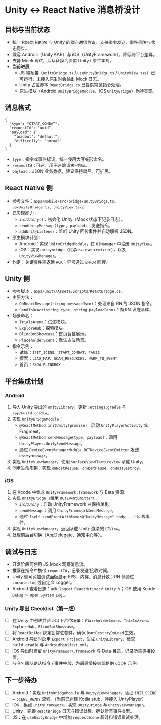 # Unity ↔ React Native 消息桥设计

## 目标与当前状态
- 统一 React Native 与 Unity 的双向通信协议，支持指令发送、事件回传与状态同步。
- 兼容 Android（Unity AAR）与 iOS（UnityFramework），降低跨平台差异。
- 支持 Mock 调试，后续替换为真实 Unity / 原生实现。
- **当前进展**
  - JS 端桥接（`unityBridge.ts` / `useUnityBridge.ts` / `UnityView.tsx`）已可运行，未接入原生时会输出 Mock 日志。
  - Unity 占位脚本 `ReactBridge.cs` 已提供常见指令处理。
  - 原生模块（Android `UnityBridgeModule`、iOS `UnityBridge`）尚待实现。

## 消息格式
```jsonc
{
  "type": "START_COMBAT",
  "requestId": "uuid",
  "payload": {
    "loadout": "default",
    "difficulty": "normal"
  }
}
```
- `type`：指令或事件标识，统一使用大写蛇形命名。
- `requestId`：可选，用于追踪请求-响应。
- `payload`：JSON 业务数据，建议保持扁平、可扩展。

## React Native 侧
- 参考文件：`apps/mobile/src/bridge/unityBridge.ts`、`useUnityBridge.ts`、`UnityView.tsx`。
- 已实现能力：
  - `initUnity()`：初始化 Unity（Mock 状态下记录日志）。
  - `sendUnityMessage(type, payload)`：发送指令。
  - `addUnityListener`：监听 Unity 回传事件并自动解析 JSON。
- 原生模块计划：
  - Android：实现 `UnityBridgeModule`，在 `UIManager` 中注册 `UnityView`。
  - iOS：实现 `UnityBridge`（继承 `RCTEventEmitter`），以及 `UnityViewManager`。
- 约定：关键事件需返回 `ACK`；异常通过 `ERROR` 回传。

## Unity 侧
- 参考脚本：`apps/unity/Assets/Scripts/ReactBridge.cs`。
- 主要方法：
  - `OnReactMessage(string messageJson)`：处理来自 RN 的 JSON 指令。
  - `SendToReact(string type, string payloadJson)`：向 RN 发送事件。
- 场景命名：
  - `TrialsArena`：试炼模块。
  - `ExploreHub`：探索模块。
  - `BlindBoxShowcase`：首页盲盒展示。
  - `PlaceholderScene`：默认占位场景。
- 指令示例：
  - 试炼：`INIT_SCENE`、`START_COMBAT`、`PAUSE`
  - 探索：`LOAD_MAP`、`SCAN_RESOURCES`、`WARP_TO_EVENT`
  - 首页：`SHOW_BLINDBOX`

## 平台集成计划
### Android
1. 导入 Unity 导出的 `unityLibrary`，更新 `settings.gradle` 与 `app/build.gradle`。
2. 实现 `UnityBridgeModule`：
   - `@ReactMethod initUnity(promise)`：启动 `UnityPlayerActivity` 或 Fragment。
   - `@ReactMethod sendMessage(type, payload)`：调用 `UnityPlayer.UnitySendMessage`。
   - 通过 `DeviceEventManagerModule.RCTDeviceEventEmitter` 发送 `UnityMessage`。
3. 实现 `UnityViewManager`，使用 `SurfaceView`/`TextureView` 承载 Unity。
4. 同步生命周期：实现 `onHostResume`、`onHostPause`、`onHostDestroy`。

### iOS
1. 在 Xcode 中集成 `UnityFramework.framework` 与 Data 资源。
2. 实现 `UnityBridge`（继承 `RCTEventEmitter`）：
   - `initUnity`：启动 UnityFramework 并保持单例。
   - `sendMessage`：调用 `UnityFrameworkSendMessage`。
   - 通过 `[self sendEventWithName:@"UnityMessage" body:...]` 回传事件。
3. 实现 `UnityViewManager`，返回承载 Unity 渲染的 `UIView`。
4. 处理前后台切换（AppDelegate、通知中心等）。

## 调试与日志
- 开发阶段可使用 JS Mock 观察消息流。
- 推荐在指令中携带 `requestId`，记录发送/接收时间。
- Unity 侧可添加调试面板显示 FPS、内存、消息计数；RN 侧通过 `console.log` 或自定义 Logger。
- Android 查看日志：`adb logcat ReactNative:V Unity:V`；iOS 使用 Xcode `Debug > Open System Log…`。

### Unity 导出 Checklist（第一版）
- [ ] 在 Unity 中创建并验证以下占位场景：`PlaceholderScene`、`TrialsArena`、`ExploreHub`、`BlindBoxShowcase`。
- [ ] 将 `ReactBridge` 绑定到常驻物体，确保 `DontDestroyOnLoad` 生效。
- [ ] Android 导出时启用 `Export Project`，生成 `unityLibrary`，检查 `build.gradle` 与 `AndroidManifest.xml`。
- [ ] iOS 导出时保留 `UnityFramework.framework` 与 Data 目录，记录所需链接设置。
- [ ] 与 RN 团队确认指令 / 事件字段，为后续桥接实现提供 JSON 示例。

## 下一步待办
- [ ] Android：实现 `UnityBridgeModule` 与 `UnityViewManager`，验证 `INIT_SCENE → SCENE_READY` 流程。（当前已创建 Kotlin stub，待接入 UnityPlayer）
- [ ] iOS：集成 `UnityFramework`，实现 `UnityBridge` 与 `UnityViewManager`。
- [ ] Unity：完善 `ReactBridge` 日志与错误处理，确认所有事件类型。
- [ ] JS：在 `useUnityBridge` 中增加 `requestScene` 超时和错误重试处理。
